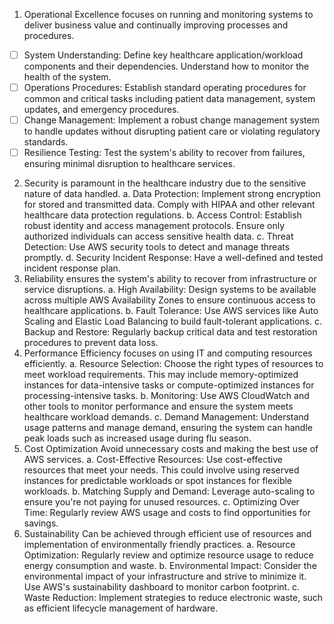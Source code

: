 1)	Operational Excellence focuses on running and monitoring systems to deliver business value and continually improving processes and procedures.
- [ ] System Understanding: Define key healthcare application/workload components and their dependencies. Understand how to monitor the health of the system.
- [ ] Operations Procedures: Establish standard operating procedures for common and critical tasks including patient data management, system updates, and emergency procedures.
- [ ] Change Management: Implement a robust change management system to handle updates without disrupting patient care or violating regulatory standards.
- [ ] Resilience Testing: Test the system's ability to recover from failures, ensuring minimal disruption to healthcare services.
2)	Security is paramount in the healthcare industry due to the sensitive nature of data handled.
    a.	Data Protection: Implement strong encryption for stored and transmitted data. Comply with HIPAA and other relevant healthcare data protection regulations.
    b.	Access Control: Establish robust identity and access management protocols. Ensure only authorized individuals can access sensitive health data.
    c.	Threat Detection: Use AWS security tools to detect and manage threats promptly.
    d.	Security Incident Response: Have a well-defined and tested incident response plan.
3)	Reliability ensures the system's ability to recover from infrastructure or service disruptions.
    a.	High Availability: Design systems to be available across multiple AWS Availability Zones to ensure continuous access to healthcare applications.
    b.	Fault Tolerance: Use AWS services like Auto Scaling and Elastic Load Balancing to build fault-tolerant applications.
    c.	Backup and Restore: Regularly backup critical data and test restoration procedures to prevent data loss.
4)	Performance Efficiency focuses on using IT and computing resources efficiently.
    a.	Resource Selection: Choose the right types of resources to meet workload requirements. This may include memory-optimized instances for data-intensive tasks or compute-optimized instances for processing-intensive tasks.
    b.	Monitoring: Use AWS CloudWatch and other tools to monitor performance and ensure the system meets healthcare workload demands.
    c.	Demand Management: Understand usage patterns and manage demand, ensuring the system can handle peak loads such as increased usage during flu season.
5)	Cost Optimization Avoid unnecessary costs and making the best use of AWS services.
    a.	Cost-Effective Resources: Use cost-effective resources that meet your needs. This could involve using reserved instances for predictable workloads or spot instances for flexible workloads.
    b.	Matching Supply and Demand: Leverage auto-scaling to ensure you're not paying for unused resources.
    c.	Optimizing Over Time: Regularly review AWS usage and costs to find opportunities for savings.
6)	Sustainability Can be achieved through efficient use of resources and implementation of environmentally friendly practices.
    a.	Resource Optimization: Regularly review and optimize resource usage to reduce energy consumption and waste.
    b.	Environmental Impact: Consider the environmental impact of your infrastructure and strive to minimize it. Use AWS's sustainability dashboard to monitor carbon footprint.
    c.	Waste Reduction: Implement strategies to reduce electronic waste, such as efficient lifecycle management of hardware.
